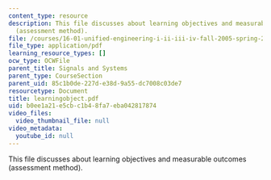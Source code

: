 ```yaml
---
content_type: resource
description: This file discusses about learning objectives and measurable outcomes
  (assessment method).
file: /courses/16-01-unified-engineering-i-ii-iii-iv-fall-2005-spring-2006/b0ee1a21e5cbc1b48fa7eba042817874_learningobject.pdf
file_type: application/pdf
learning_resource_types: []
ocw_type: OCWFile
parent_title: Signals and Systems
parent_type: CourseSection
parent_uid: 85c1b0de-227d-e38d-9a55-dc7008c03de7
resourcetype: Document
title: learningobject.pdf
uid: b0ee1a21-e5cb-c1b4-8fa7-eba042817874
video_files:
  video_thumbnail_file: null
video_metadata:
  youtube_id: null
---
```

This file discusses about learning objectives and measurable outcomes (assessment method).

